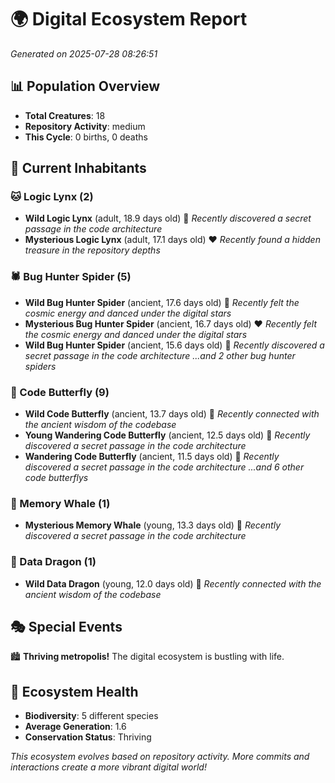 # 🌍 Digital Ecosystem Report
*Generated on 2025-07-28 08:26:51*

## 📊 Population Overview
- **Total Creatures**: 18
- **Repository Activity**: medium
- **This Cycle**: 0 births, 0 deaths

## 👥 Current Inhabitants

### 🐱 Logic Lynx (2)
- **Wild Logic Lynx** (adult, 18.9 days old) 💛
  *Recently discovered a secret passage in the code architecture*
- **Mysterious Logic Lynx** (adult, 17.1 days old) ❤️
  *Recently found a hidden treasure in the repository depths*

### 🕷️ Bug Hunter Spider (5)
- **Wild Bug Hunter Spider** (ancient, 17.6 days old) 💛
  *Recently felt the cosmic energy and danced under the digital stars*
- **Mysterious Bug Hunter Spider** (ancient, 16.7 days old) ❤️
  *Recently felt the cosmic energy and danced under the digital stars*
- **Wild Bug Hunter Spider** (ancient, 15.6 days old) 💚
  *Recently discovered a secret passage in the code architecture*
  *...and 2 other bug hunter spiders*

### 🦋 Code Butterfly (9)
- **Wild Code Butterfly** (ancient, 13.7 days old) 💛
  *Recently connected with the ancient wisdom of the codebase*
- **Young Wandering Code Butterfly** (ancient, 12.5 days old) 💛
  *Recently discovered a secret passage in the code architecture*
- **Wandering Code Butterfly** (ancient, 11.5 days old) 💛
  *Recently discovered a secret passage in the code architecture*
  *...and 6 other code butterflys*

### 🐋 Memory Whale (1)
- **Mysterious Memory Whale** (young, 13.3 days old) 💚
  *Recently discovered a secret passage in the code architecture*

### 🐉 Data Dragon (1)
- **Wild Data Dragon** (young, 12.0 days old) 💚
  *Recently connected with the ancient wisdom of the codebase*

## 🎭 Special Events

🏙️ **Thriving metropolis!** The digital ecosystem is bustling with life.

## 🔬 Ecosystem Health
- **Biodiversity**: 5 different species
- **Average Generation**: 1.6
- **Conservation Status**: Thriving

*This ecosystem evolves based on repository activity. More commits and interactions create a more vibrant digital world!*